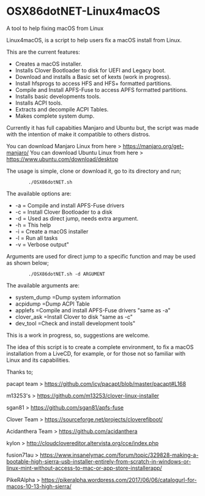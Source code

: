 # OSX86dotNET-Linux4macOS
A tool to help fixing macOS from Linux

Linux4macOS, is a script to help users fix a macOS install from Linux.

This are the current features:

  - Creates a macOS installer.
  - Installs Clover Bootloader to disk for UEFI and Legacy boot.
  - Download and installs a Basic set of kexts (work in progress).
  - Install hfsprogs to access HFS and HFS+ formatted partitions.
  - Compile and Install APFS-Fuse to access APFS formatted partitions.
  - Installs basic developments tools.
  - Installs ACPI tools.
  - Extracts and decompile ACPI Tables.
  - Makes complete system dump.

Currently it has full capabities Manjaro and Ubuntu but, the script
was made with the intention of make it compatible to others distros.

You can download Manjaro Linux from here > https://manjaro.org/get-manjaro/
You can download Ubuntu Linux from here > https://www.ubuntu.com/download/desktop

The usage is simple, clone or download it, go to its directory and run;


            ./OSX86dotNET.sh


The available options are:

  - -a 				= Compile and install APFS-Fuse drivers
  - -c 				= Install Clover Bootloader to a disk
  - -d 				= Used as direct jump, needs extra argument.
  - -h 				= This help
  - -i 				= Create a macOS installer
  - -l 				= Run all tasks
  - -v 				= Verbose output"
 
Arguments are used for direct jump to a specific function and may be used 
as shown below;


            ./OSX86dotNET.sh -d ARGUMENT


The available arguments are:

  - system_dump			=Dump system information
  - acpidump			=Dump ACPI Table
  - applefs				=Compile and install APFS-Fuse drivers "same as -a"
  - clover_ask			=Install Clover to disk "same as -c"
  - dev_tool			=Check and install development tools"
 
This is a work in progress, so, suggestions are welcome.

The idea of this script is to create a complete environment, to fix
a macOS installation from a LiveCD, for example, or for those not so familiar
with Linux and its capabilities.

Thanks to;

pacapt team > https://github.com/icy/pacapt/blob/master/pacapt#L168

m13253's > https://github.com/m13253/clover-linux-installer

sgan81 > https://github.com/sgan81/apfs-fuse

Clover Team > https://sourceforge.net/projects/cloverefiboot/

Acidanthera Team > https://github.com/acidanthera

kylon > http://cloudclovereditor.altervista.org/cce/index.php

fusion71au > https://www.insanelymac.com/forum/topic/329828-making-a-bootable-high-sierra-usb-installer-entirely-from-scratch-in-windows-or-linux-mint-without-access-to-mac-or-app-store-installerapp/

PikeRAlpha > https://pikeralpha.wordpress.com/2017/06/06/catalogurl-for-macos-10-13-high-sierra/
